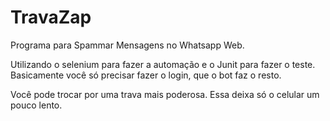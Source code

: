 # TravaZap
Programa para Spammar Mensagens no Whatsapp Web.

Utilizando o selenium para fazer a automação e o Junit para fazer o teste.
Basicamente você só precisar fazer o login, que o bot faz o resto.

Você pode trocar por uma trava mais poderosa. Essa deixa só o celular um pouco lento.
